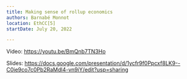```yaml
---
title: Making sense of rollup economics
authors: Barnabé Monnot
location: EthCC[5]
startDate: July 20, 2022

---
```


Video: <https://youtu.be/BmQnb7TN3Ho>

Slides: <https://docs.google.com/presentation/d/1ycfr9f0Ppcxf8LK9--C0ie9co7c0Pb2RaMdl4-vn9iY/edit?usp=sharing>